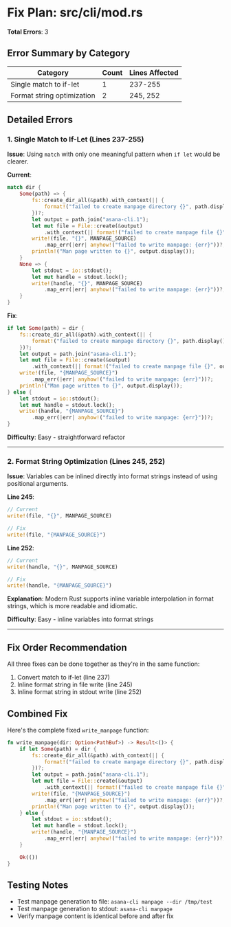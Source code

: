 # Fix Plan: src/cli/mod.rs

**Total Errors**: 3

## Error Summary by Category

| Category | Count | Lines Affected |
|----------|-------|----------------|
| Single match to if-let | 1 | 237-255 |
| Format string optimization | 2 | 245, 252 |

## Detailed Errors

### 1. Single Match to If-Let (Lines 237-255)

**Issue**: Using `match` with only one meaningful pattern when `if let` would be clearer.

**Current**:
```rust
match dir {
    Some(path) => {
        fs::create_dir_all(&path).with_context(|| {
            format!("failed to create manpage directory {}", path.display())
        })?;
        let output = path.join("asana-cli.1");
        let mut file = File::create(&output)
            .with_context(|| format!("failed to create manpage file {}", output.display()))?;
        write!(file, "{}", MANPAGE_SOURCE)
            .map_err(|err| anyhow!("failed to write manpage: {err}"))?;
        println!("Man page written to {}", output.display());
    }
    None => {
        let stdout = io::stdout();
        let mut handle = stdout.lock();
        write!(handle, "{}", MANPAGE_SOURCE)
            .map_err(|err| anyhow!("failed to write manpage: {err}"))?;
    }
}
```

**Fix**:
```rust
if let Some(path) = dir {
    fs::create_dir_all(&path).with_context(|| {
        format!("failed to create manpage directory {}", path.display())
    })?;
    let output = path.join("asana-cli.1");
    let mut file = File::create(&output)
        .with_context(|| format!("failed to create manpage file {}", output.display()))?;
    write!(file, "{MANPAGE_SOURCE}")
        .map_err(|err| anyhow!("failed to write manpage: {err}"))?;
    println!("Man page written to {}", output.display());
} else {
    let stdout = io::stdout();
    let mut handle = stdout.lock();
    write!(handle, "{MANPAGE_SOURCE}")
        .map_err(|err| anyhow!("failed to write manpage: {err}"))?;
}
```

**Difficulty**: Easy - straightforward refactor

---

### 2. Format String Optimization (Lines 245, 252)

**Issue**: Variables can be inlined directly into format strings instead of using positional arguments.

**Line 245**:
```rust
// Current
write!(file, "{}", MANPAGE_SOURCE)

// Fix
write!(file, "{MANPAGE_SOURCE}")
```

**Line 252**:
```rust
// Current
write!(handle, "{}", MANPAGE_SOURCE)

// Fix
write!(handle, "{MANPAGE_SOURCE}")
```

**Explanation**: Modern Rust supports inline variable interpolation in format strings, which is more readable and idiomatic.

**Difficulty**: Easy - inline variables into format strings

---

## Fix Order Recommendation

All three fixes can be done together as they're in the same function:

1. Convert match to if-let (line 237)
2. Inline format string in file write (line 245)
3. Inline format string in stdout write (line 252)

## Combined Fix

Here's the complete fixed `write_manpage` function:

```rust
fn write_manpage(dir: Option<PathBuf>) -> Result<()> {
    if let Some(path) = dir {
        fs::create_dir_all(&path).with_context(|| {
            format!("failed to create manpage directory {}", path.display())
        })?;
        let output = path.join("asana-cli.1");
        let mut file = File::create(&output)
            .with_context(|| format!("failed to create manpage file {}", output.display()))?;
        write!(file, "{MANPAGE_SOURCE}")
            .map_err(|err| anyhow!("failed to write manpage: {err}"))?;
        println!("Man page written to {}", output.display());
    } else {
        let stdout = io::stdout();
        let mut handle = stdout.lock();
        write!(handle, "{MANPAGE_SOURCE}")
            .map_err(|err| anyhow!("failed to write manpage: {err}"))?;
    }

    Ok(())
}
```

## Testing Notes

- Test manpage generation to file: `asana-cli manpage --dir /tmp/test`
- Test manpage generation to stdout: `asana-cli manpage`
- Verify manpage content is identical before and after fix
